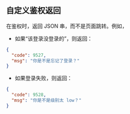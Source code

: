 ## 自定义鉴权返回

在鉴权时，返回 JSON 串，而不是页面跳转。例如，

- 如果“该登录没登录的”，则返回：

```json
{
  "code": 9527,
  "msg": "你是不是忘记了登录？" 
}
```

- 如果登录失败，则返回：

```json
{
  "code": 9528,
  "msg": "你是不是级别太 low？"
}
```

